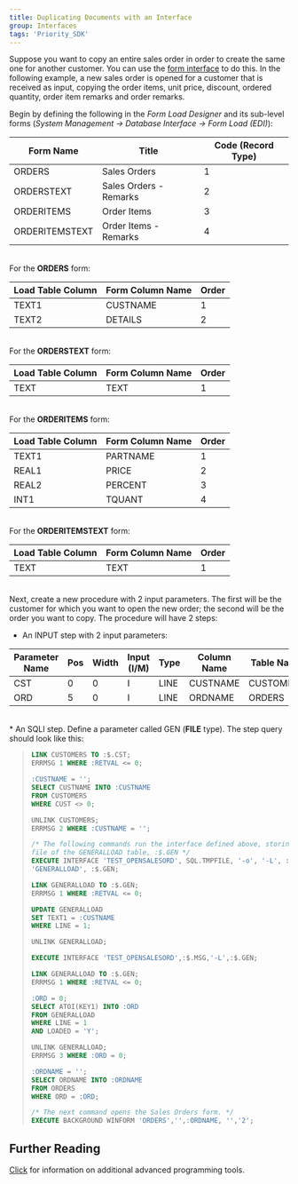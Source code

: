 ```yaml
---
title: Duplicating Documents with an Interface
group: Interfaces
tags: 'Priority_SDK'
---
```


Suppose you want to copy an entire sales order in order to create the
same one for another customer. You can use the [form
interface](Form-Loads ) to do this. In the following example,
a new sales order is opened for a customer that is received as input,
copying the order items, unit price, discount, ordered quantity, order
item remarks and order remarks.

Begin by defining the following in the *Form Load Designer* and its
sub-level forms (*System Management → Database Interface → Form Load
(EDI)*):

| Form Name      	| Title                  	| Code (Record Type) 	|
|----------------	|------------------------	|--------------------	|
| ORDERS         	| Sales Orders           	| 1                  	|
| ORDERSTEXT     	| Sales Orders - Remarks 	| 2                  	|
| ORDERITEMS     	| Order Items            	| 3                  	|
| ORDERITEMSTEXT 	| Order Items - Remarks  	| 4                  	|

\
For the **ORDERS** form:

| Load Table Column 	| Form Column Name 	| Order 	|
|-------------------	|------------------	|-------	|
| TEXT1             	| CUSTNAME         	| 1     	|
| TEXT2             	| DETAILS          	| 2     	|

\
For the **ORDERSTEXT** form:

| Load Table Column 	| Form Column Name 	| Order 	|
|-------------------	|------------------	|-------	|
| TEXT            	| TEXT         	| 1     	|

\
For the **ORDERITEMS** form:

| Load Table Column 	| Form Column Name 	| Order 	|
|-------------------	|------------------	|-------	|
| TEXT1             	| PARTNAME         	| 1     	|
| REAL1             	| PRICE            	| 2     	|
| REAL2             	| PERCENT          	| 3     	|
| INT1              	| TQUANT           	| 4     	|

\
For the **ORDERITEMSTEXT** form:

| Load Table Column 	| Form Column Name 	| Order 	|
|-------------------	|------------------	|-------	|
| TEXT            	| TEXT         	| 1     	|

\
Next, create a new procedure with 2 input parameters. The first will be
the customer for which you want to open the new order; the second will
be the order you want to copy. The procedure will have 2 steps:

-   An INPUT step with 2 input parameters:

| Parameter Name 	| Pos 	| Width 	| Input (I/M) 	| Type 	| Column Name 	| Table Name 	|
|----------------	|-----	|-------	|-------------	|------	|-------------	|------------	|
| CST            	| 0   	| 0     	| I           	| LINE 	| CUSTNAME    	| CUSTOMERS  	|
| ORD            	| 5   	| 0     	| I           	| LINE 	| ORDNAME     	| ORDERS     	|

\
\* An SQLI step. Define a parameter called GEN (**FILE** type). The step
query should look like this:

> ```sql
> LINK CUSTOMERS TO :$.CST;
> ERRMSG 1 WHERE :RETVAL <= 0;
>
> :CUSTNAME = '';
> SELECT CUSTNAME INTO :CUSTNAME 
> FROM CUSTOMERS 
> WHERE CUST <> 0;
>
> UNLINK CUSTOMERS;
> ERRMSG 2 WHERE :CUSTNAME = '';
>
> /* The following commands run the interface defined above, storing the output in a linked 
> file of the GENERALLOAD table, :$.GEN */
> EXECUTE INTERFACE 'TEST_OPENSALESORD', SQL.TMPFILE, '-o', '-L', :$.ORD, '-l', 
> 'GENERALLOAD', :$.GEN;
>
> LINK GENERALLOAD TO :$.GEN;
> ERRMSG 1 WHERE :RETVAL <= 0;
>
> UPDATE GENERALLOAD 
> SET TEXT1 = :CUSTNAME 
> WHERE LINE = 1;
>
> UNLINK GENERALLOAD;
>
> EXECUTE INTERFACE 'TEST_OPENSALESORD',:$.MSG,'-L',:$.GEN;
>
> LINK GENERALLOAD TO :$.GEN;
> ERRMSG 1 WHERE :RETVAL <= 0;
>
> :ORD = 0;
> SELECT ATOI(KEY1) INTO :ORD 
> FROM GENERALLOAD
> WHERE LINE = 1 
> AND LOADED = 'Y';
>
> UNLINK GENERALLOAD;
> ERRMSG 3 WHERE :ORD = 0;
>
> :ORDNAME = '';
> SELECT ORDNAME INTO :ORDNAME 
> FROM ORDERS 
> WHERE ORD = :ORD;
>
> /* The next command opens the Sales Orders form. */
> EXECUTE BACKGROUND WINFORM 'ORDERS','',:ORDNAME, '','2';
> ```

## Further Reading 

[Click](Advanced-Programming-Tools ) for information on
additional advanced programming tools.
